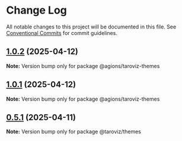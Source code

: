 # Change Log

All notable changes to this project will be documented in this file.
See [Conventional Commits](https://conventionalcommits.org) for commit guidelines.

## [1.0.2](https://github.com/Agions/TaroViz/compare/v1.0.1...v1.0.2) (2025-04-12)

**Note:** Version bump only for package @agions/taroviz-themes

## [1.0.1](https://github.com/Agions/TaroViz/compare/v0.4.0...v1.0.1) (2025-04-12)

**Note:** Version bump only for package @agions/taroviz-themes

## [0.5.1](https://github.com/Agions/TaroViz/compare/v0.4.0...v0.5.1) (2025-04-11)

**Note:** Version bump only for package @taroviz/themes
